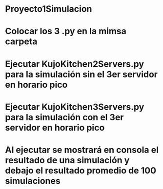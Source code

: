 # Proyecto1Simulacion
# Colocar los 3 .py en la mimsa carpeta
# Ejecutar KujoKitchen2Servers.py para la simulación sin el 3er servidor en horario pico
# Ejecutar KujoKitchen3Servers.py para la simulación con el 3er servidor en horario pico
# Al ejecutar se mostrará en consola el resultado de una simulación y debajo el resultado promedio de 100 simulaciones
